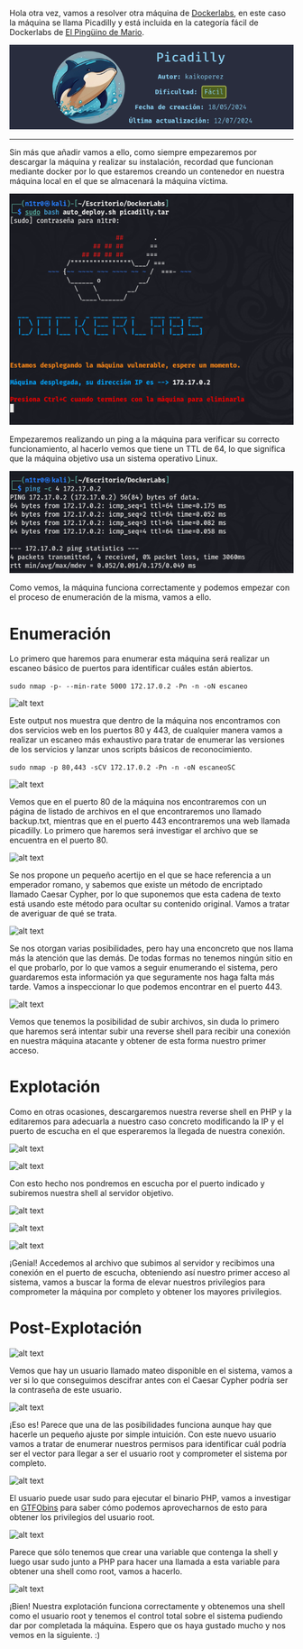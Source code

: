 
Hola otra vez, vamos a resolver otra máquina de [Dockerlabs](https://dockerlabs.es/#/), en este caso la máquina se llama Picadilly y está incluida en la categoría fácil de Dockerlabs de [El Pingüino de Mario](https://www.youtube.com/channel/UCGLfzfKRUsV6BzkrF1kJGsg).

![alt text](images/image.png)

---------------------------------------------------------------------------------------------------------------------------------------------------

Sin más que añadir vamos a ello, como siempre empezaremos por descargar la máquina y realizar su instalación, recordad que funcionan mediante docker por lo que estaremos creando un contenedor en nuestra máquina local en el que se almacenará la máquina víctima.

![alt text](images/image-1.png)

Empezaremos realizando un ping a la máquina para verificar su correcto funcionamiento, al hacerlo vemos que tiene un TTL de 64, lo que significa que la máquina objetivo usa un sistema operativo Linux.

![alt text](images/image-2.png)

Como vemos, la máquina funciona correctamente y podemos empezar con el proceso de enumeración de la misma, vamos a ello.

# Enumeración

Lo primero que haremos para enumerar esta máquina será realizar un escaneo básico de puertos para identificar cuáles están abiertos.

```sudo nmap -p- --min-rate 5000 172.17.0.2 -Pn -n -oN escaneo```

![alt text](images/image-3.png)

Este output nos muestra que dentro de la máquina nos encontramos con dos servicios web en los puertos 80 y 443, de cualquier manera vamos a realizar un escaneo más exhaustivo para tratar de enumerar las versiones de los servicios y lanzar unos scripts básicos de reconocimiento.

```sudo nmap -p 80,443 -sCV 172.17.0.2 -Pn -n -oN escaneoSC```

![alt text](images/image-4.png)

Vemos que en el puerto 80 de la máquina nos encontraremos con un página de listado de archivos en el que encontraremos uno llamado backup.txt, mientras que en el puerto 443 encontraremos una web llamada picadilly. Lo primero que haremos será investigar el archivo que se encuentra en el puerto 80.

![alt text](images/image-5.png)

Se nos propone un pequeño acertijo en el que se hace referencia a un emperador romano, y sabemos que existe un método de encriptado llamado Caesar Cypher, por lo que suponemos que esta cadena de texto está usando este método para ocultar su contenido original. Vamos a tratar de averiguar de qué se trata.


![alt text](images/image-6.png)

Se nos otorgan varias posibilidades, pero hay una enconcreto que nos llama más la atención que las demás. De todas formas no tenemos ningún sitio en el que probarlo, por lo que vamos a seguir enumerando el sistema, pero guardaremos esta información ya que seguramente nos haga falta más tarde. Vamos a inspeccionar lo que podemos encontrar en el puerto 443.

![alt text](images/image-7.png)

Vemos que tenemos la posibilidad de subir archivos, sin duda lo primero que haremos será intentar subir una reverse shell para recibir una conexión en nuestra máquina atacante y obtener de esta forma nuestro primer acceso.

# Explotación

Como en otras ocasiones, descargaremos nuestra reverse shell en PHP y la editaremos para adecuarla a nuestro caso concreto modificando la IP y el puerto de escucha en el que esperaremos la llegada de nuestra conexión.

![alt text](images/image-8.png)

![alt text](images/image-9.png)

Con esto hecho nos pondremos en escucha por el puerto indicado y subiremos nuestra shell al servidor objetivo.

![alt text](images/image-10.png)

![alt text](images/image-11.png)

![alt text](images/image-12.png)

¡Genial! Accedemos al archivo que subimos al servidor y recibimos una conexión en el puerto de escucha, obteniendo así nuestro primer acceso al sistema, vamos a buscar la forma de elevar nuestros privilegios para comprometer la máquina por completo y obtener los mayores privilegios.

# Post-Explotación

![alt text](images/image-13.png)

Vemos que hay un usuario llamado mateo disponible en el sistema, vamos a ver si lo que conseguimos descifrar antes con el Caesar Cypher podría ser la contraseña de este usuario.

![alt text](images/image-14.png)

¡Eso es! Parece que una de las posibilidades funciona aunque hay que hacerle un pequeño ajuste por simple intuición. Con este nuevo usuario vamos a tratar de enumerar nuestros permisos para identificar cuál podría ser el vector para llegar a ser el usuario root y comprometer el sistema por completo.

![alt text](images/image-15.png)

El usuario puede usar sudo para ejecutar el binario PHP, vamos a investigar en [GTFObins](https://gtfobins.github.io/) para saber cómo podemos aprovecharnos de esto para obtener los privilegios del usuario root.

![alt text](images/image-16.png)

Parece que sólo tenemos que crear una variable que contenga la shell y luego usar sudo junto a PHP para hacer una llamada a esta variable para obtener una shell como root, vamos a hacerlo.

![alt text](images/image-17.png)

¡Bien! Nuestra explotación funciona correctamente y obtenemos una shell como el usuario root y tenemos el control total sobre el sistema pudiendo dar por completada la máquina. Espero que os haya gustado mucho y nos vemos en la siguiente. :)
